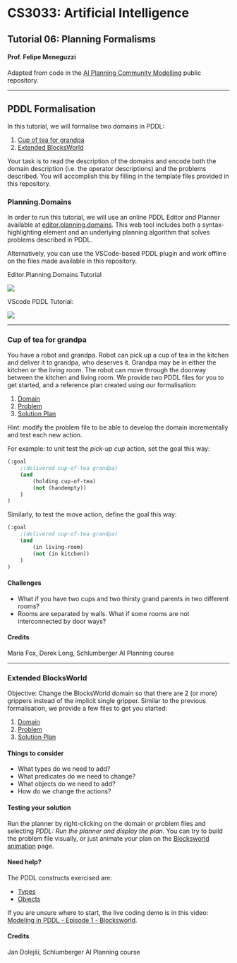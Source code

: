 # CS3033: Artificial Intelligence

## Tutorial 06: Planning Formalisms

#### Prof. Felipe Meneguzzi

Adapted from code in the [AI Planning Community Modelling](https://github.com/AI-Planning/modeling-in-pddl) public repository.

---

## PDDL Formalisation

In this tutorial, we will formalise two domains in PDDL:

1. [Cup of tea for grandpa](#cup-of-tea-for-grandpa)
2. [Extended BlocksWorld](#extended-blocksworld)

Your task is to read the description of the domains and encode both the domain description (i.e. the operator descriptions) and the problems described. You will accomplish this by filling in the template files provided in this repository.

### Planning.Domains

In order to run this tutorial, we will use an online PDDL Editor and Planner available at [editor.planning.domains](http://editor.planning.domains). This web tool includes both a syntax-highlighting element and an underlying planning algorithm that solves problems described in PDDL. 

Alternatively, you can use the VSCode-based PDDL plugin and work offline on the files made available in this repository. 

Editor.Planning.Domains Tutorial

[![](http://img.youtube.com/vi/HCVoVtAFkLo/0.jpg)](http://www.youtube.com/watch?v=HCVoVtAFkLo "Micro Tutorial on Editor")

VScode PDDL Tutorial: 

[![](http://img.youtube.com/vi/XW0z8Oik6G8/0.jpg)](http://www.youtube.com/watch?v=XW0z8Oik6G8 "PDDL Modeling Course")

---

### Cup of tea for grandpa

You have a robot and grandpa. Robot can pick up a cup of tea in the kitchen and deliver it to grandpa, who deserves it. Grandpa may be in either the kitchen or the living room. The robot can move through the doorway between the kitchen and living room. We provide two PDDL files for you to get started, and a reference plan created using our formalisation:

1. [Domain](cup_of_tea/domain.pddl)
2. [Problem](cup_of_tea/problem.pddl)
3. [Solution Plan](cup_of_tea/solution.plan)

Hint: modify the problem file to be able to develop the domain incrementally and test each new action.

For example: to unit test the _pick-up cup_ action, set the goal this way:

```lisp
(:goal
    ;(delivered cup-of-tea grandpa)
    (and
        (holding cup-of-tea)
        (not (handempty))
    )
)
```

Similarly, to test the move action, define the goal this way:

```lisp
(:goal
    ;(delivered cup-of-tea grandpa)
    (and
        (in living-room)
        (not (in kitchen))
    )
)
```

#### Challenges

- What if you have two cups and two thirsty grand parents in two different rooms?
- Rooms are separated by walls. What if some rooms are not interconnected by door ways?

#### Credits

Maria Fox, Derek Long, Schlumberger AI Planning course

---

### Extended BlocksWorld

Objective: Change the BlocksWorld domain so that there are 2 (or more) grippers instead of the implicit single gripper. Similar to the previous formalisation, we provide a few files to get you started:

1. [Domain](blocksworld/blocksworld.pddl)
2. [Problem](blocksworld/demo.pddl)
3. [Solution Plan](cup_of_tea/solution.plan)

#### Things to consider

- What types do we need to add?
- What predicates do we need to change?
- What objects do we need to add?
- How do we change the actions?

#### Testing your solution

Run the planner by right-clicking on the domain or problem files and selecting _PDDL: Run the planner and display the plan_.
You can try to build the problem file visually, or just animate your plan on the [Blocksworld animation](https://blocks-dot-ai-planning.appspot.com/) page.

#### Need help?

The PDDL constructs exercised are:

- [Types](https://planning.wiki/ref/pddl/domain#object-types)
- [Objects](https://planning.wiki/ref/pddl/problem#objects)

If you are unsure where to start, the live coding demo is in this video: [Modeling in PDDL - Episode 1 - Blocksworld](https://youtu.be/_NOVa4i7Us8).

#### Credits

Jan Dolejší, Schlumberger AI Planning course
